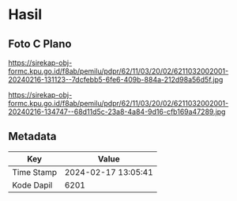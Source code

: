 # Hasil

## Foto C Plano

https://sirekap-obj-formc.kpu.go.id/f8ab/pemilu/pdpr/62/11/03/20/02/6211032002001-20240216-131123--7dcfebb5-6fe6-409b-884a-212d98a56d5f.jpg

https://sirekap-obj-formc.kpu.go.id/f8ab/pemilu/pdpr/62/11/03/20/02/6211032002001-20240216-134747--68d11d5c-23a8-4a84-9d16-cfb169a47289.jpg


## Metadata

| Key        | Value               |
| ---------- | ------------------- |
| Time Stamp | 2024-02-17 13:05:41 |
| Kode Dapil | 6201                |




